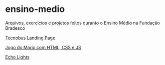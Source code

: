# ensino-medio
 Arquivos, exercícios e projetos feitos duranto o Ensino Médio na Fundação Bradesco

<a href="https://jaojogadez.github.io/ensino-medio/1º Série - ADW\tecnobus">Tecnobus Landing Page</a>

<a href="https://jaojogadez.github.io/ensino-medio/\2º Série - STI\Prof. Lucas\HTMLs\Projetos\Jogo do Mario\">Jogo do Mário com HTML, CSS e JS</a>

<a href="https://jaojogadez.github.io/ensino-medio/\2º Série - STI\Prof. Lucas\2º Semestre\Projeto - EchoLigths">Echo Lights</a>

